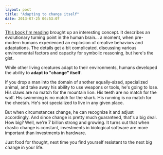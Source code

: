```yaml
---
layout: post
title: "Adapting to change itself"
date: 2013-07-25 06:53:07
---
```


<p class="p1">
  <a href="http://www.amazon.com/Brain-Rules-Principles-Surviving-Thriving/dp/0979777747" target="_blank" rel="noopener noreferrer" title="Brain Rules">This book I'm reading</a> brought up an interesting concept. It describes an evolutionary turning point in the human brain… a moment, when pre-modern humans experienced an explosion of creative behaviors and adaptations. The details get a bit complicated, discussing various environmental factors and capacity for symbolic reasoning, but here's the gist.
</p>

<p class="p1">
  While other living creatures adapt to their environments, humans developed the ability to <strong>adapt to "change" itself</strong>.
</p>

<p class="p1">
  If you drop a man into the domain of another equally-sized, specialized animal, and take away his ability to use weapons or tools, he's going to lose. His claws are no match for the mountain lion. His teeth are no match for the wolf. His swimming is no match for the shark. His running is no match for the cheetah. He's not specialized to live in any given place.
</p>

<p class="p1">
  But when circumstances change, he can recognize it and adjust accordingly. And since change is pretty much guaranteed, that's a big deal. How big? Well, we're 7 billion strong and growing. It turns out that when drastic change is constant, investments in biological software are more important than investments in hardware.
</p>

<p class="p1">
  Just food for thought, next time you find yourself resistant to the next big change in your life.
</p>